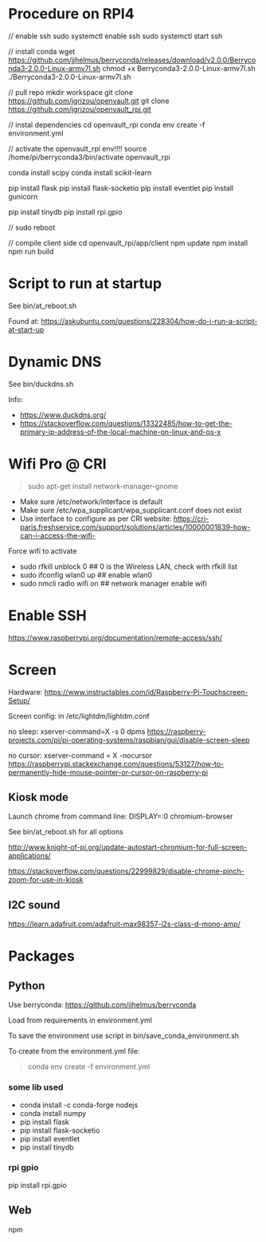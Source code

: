 # Procedure on RPI4

// enable ssh
sudo systemctl enable ssh
sudo systemctl start ssh

// install conda
wget https://github.com/jjhelmus/berryconda/releases/download/v2.0.0/Berryconda3-2.0.0-Linux-armv7l.sh
chmod +x Berryconda3-2.0.0-Linux-armv7l.sh
./Berryconda3-2.0.0-Linux-armv7l.sh

// pull repo
mkdir workspace
git clone https://github.com/jgrizou/openvault.git
git clone https://github.com/jgrizou/openvault_rpi.git

// instal dependencies
cd openvault_rpi
conda env create -f environment.yml

// activate the openvault_rpi env!!!!
source /home/pi/berryconda3/bin/activate openvault_rpi


conda install scipy
conda install scikit-learn

pip install flask
pip install flask-socketio
pip install eventlet
pip install gunicorn

pip install tinydb
pip install rpi.gpio

// sudo reboot

// compile client side
cd openvault_rpi/app/client
npm update
npm install
npm run build


# Script to run at startup

See bin/at_reboot.sh

Found at: https://askubuntu.com/questions/228304/how-do-i-run-a-script-at-start-up


# Dynamic DNS

See bin/duckdns.sh

Info:
- https://www.duckdns.org/
- https://stackoverflow.com/questions/13322485/how-to-get-the-primary-ip-address-of-the-local-machine-on-linux-and-os-x

# Wifi Pro @ CRI

> sudo apt-get install network-manager-gnome

- Make sure /etc/network/interface is default
- Make sure /etc/wpa_supplicant/wpa_supplicant.conf does not exist
- Use interface to configure as per CRI website: https://cri-paris.freshservice.com/support/solutions/articles/10000001839-how-can-i-access-the-wifi-

Force wifi to activate
- sudo rfkill unblock 0  ## 0 is the Wireless LAN, check with rfkill list
- sudo ifconfig wlan0 up  ## enable wlan0
- sudo nmcli radio wifi on  ## network manager enable wifi


# Enable SSH

https://www.raspberrypi.org/documentation/remote-access/ssh/

# Screen

Hardware: https://www.instructables.com/id/Raspberry-Pi-Touchscreen-Setup/

Screen config: in /etc/lightdm/lightdm.conf

no sleep: xserver-command=X -s 0 dpms
https://raspberry-projects.com/pi/pi-operating-systems/raspbian/gui/disable-screen-sleep

no cursor: xserver-command = X -nocursor
https://raspberrypi.stackexchange.com/questions/53127/how-to-permanently-hide-mouse-pointer-or-cursor-on-raspberry-pi


## Kiosk mode

Launch chrome from command line: DISPLAY=:0 chromium-browser

See bin/at_reboot.sh for all options

http://www.knight-of-pi.org/update-autostart-chromium-for-full-screen-applications/

https://stackoverflow.com/questions/22999829/disable-chrome-pinch-zoom-for-use-in-kiosk


## I2C sound

https://learn.adafruit.com/adafruit-max98357-i2s-class-d-mono-amp/

# Packages

## Python

Use berryconda: https://github.com/jjhelmus/berryconda

Load from requirements in environment.yml

To save the environment use script in bin/save_conda_environment.sh

To create from the environment.yml file:
> conda env create -f environment.yml


### some lib used

- conda install -c conda-forge nodejs
- conda install numpy
- pip install flask
- pip install flask-socketio
- pip install eventlet
- pip install tinydb

### rpi gpio

pip install rpi.gpio


## Web

npm
